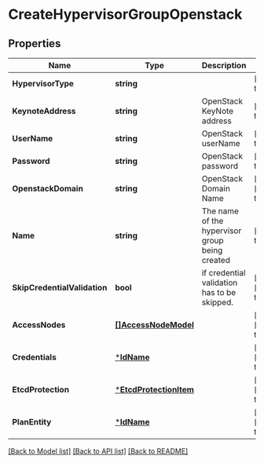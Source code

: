 # CreateHypervisorGroupOpenstack

## Properties
Name | Type | Description | Notes
------------ | ------------- | ------------- | -------------
**HypervisorType** | **string** |  | [default to null]
**KeynoteAddress** | **string** | OpenStack KeyNote address  | [default to null]
**UserName** | **string** | OpenStack userName  | [default to null]
**Password** | **string** | OpenStack password  | [default to null]
**OpenstackDomain** | **string** | OpenStack Domain Name  | [optional] [default to null]
**Name** | **string** | The name of the hypervisor group being created | [default to null]
**SkipCredentialValidation** | **bool** | if credential validation has to be skipped. | [optional] [default to false]
**AccessNodes** | [**[]AccessNodeModel**](accessNodeModel.md) |  | [optional] [default to null]
**Credentials** | [***IdName**](IdName.md) |  | [optional] [default to null]
**EtcdProtection** | [***EtcdProtectionItem**](EtcdProtectionItem.md) |  | [optional] [default to null]
**PlanEntity** | [***IdName**](IdName.md) |  | [optional] [default to null]

[[Back to Model list]](../README.md#documentation-for-models) [[Back to API list]](../README.md#documentation-for-api-endpoints) [[Back to README]](../README.md)

